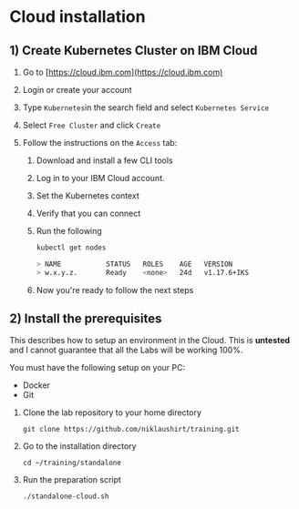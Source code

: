 
# Cloud installation



## 1) Create Kubernetes Cluster on IBM Cloud 

1. Go to [https://cloud.ibm.com](https://cloud.ibm.com)

2. Login or create your account

3. Type `Kubernetes`in the search field and select `Kubernetes Service`

4. Select `Free Cluster` and click `Create`
 
5. Follow the instructions on the `Access` tab:
	1. Download and install a few CLI tools
	2. Log in to your IBM Cloud account.
	3. Set the Kubernetes context
	4. Verify that you can connect
	5. Run the following 
	
		```bash
		kubectl get nodes                                                                                                                           
		
		> NAME           STATUS   ROLES    AGE   VERSION
		> w.x.y.z.       Ready    <none>   24d   v1.17.6+IKS
		```
	6. Now you're ready to follow the next steps
	

## 2) Install the prerequisites

This describes how to setup an environment in the Cloud. 
This is **untested** and I cannot guarantee that all the Labs will be working 100%.

You must have the following setup on your PC:

* Docker 
* Git


1. Clone the lab repository to your home directory

	`git clone https://github.com/niklaushirt/training.git`


2. Go to the installation directory

	`cd ~/training/standalone`

3. Run the preparation script

	`./standalone-cloud.sh`
	
	
	
	
